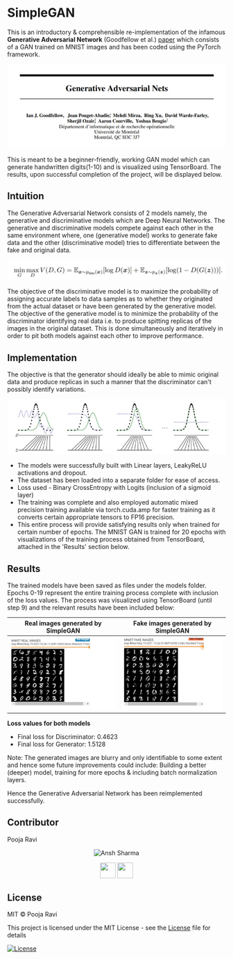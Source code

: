 # SimpleGAN
This is an introductory &amp; comprehensible re-implementation of the infamous __Generative Adversarial Network__ (Goodfellow et al.) [paper](https://arxiv.org/abs/1406.2661) which consists of a GAN trained on MNIST images and has been coded using the PyTorch framework.

![paper](data/gan_paper.jpg)

This is meant to be a beginner-friendly, working GAN model which can generate handwritten digits(1-10) and is visualized using TensorBoard. The results, upon successful completion of the project, will be displayed below.

## Intuition
The Generative Adversarial Network consists of 2 models namely, the generative and discriminative models which are Deep Neural Networks. The generative and discriminative models compete against each other in the same environment where, one (generative model) works to generate fake data and the other (discriminative model) tries to differentiate between the fake and original data.

![Value Function](data/value_func.jpg)

The objective of the discriminative model is to maximize the probability of assigning accurate labels to data samples as to whether they originated from the actual dataset or have been generated by the generative model.
The objective of the generative model is to minimize the probability of the discriminator identifying real data i.e. to produce spitting replicas of the images in the original dataset.
This is done simultaneously and iteratively in order to pit both models against each other to improve performance.

## Implementation
The objective is that the generator should ideally be able to mimic original data and produce replicas in such a manner that the discriminator can't possibly identify variations.

![graph](data/graph.jpg)

- The models were successfully built with Linear layers, LeakyReLU activations and dropout.
- The dataset has been loaded into a separate folder for ease of access.
- Loss used - Binary CrossEntropy with Logits (inclusion of a sigmoid layer)
- The training was complete and also employed automatic mixed precision training available via torch.cuda.amp for faster training as it converts certain appropriate tensors to FP16 precision.
- This entire process will provide satisfying results only when trained for certain number of epochs. The MNIST GAN is trained for 20 epochs with visualizations of the training process obtained from TensorBoard, attached in the 'Results' section below.

## Results
The trained models have been saved as files under the models folder. Epochs 0-19 represent the entire training process complete with inclusion of the loss values. The process was visualized using TensorBoard (until step 9) and the relevant results have been included below:

Real images generated by SimpleGAN  |  Fake images generated by SimpleGAN
----------------------------------  |  ----------------------------------
![real images](data/mnist_real.jpg) |  ![fake images](data/mnist_fake.jpg)

__Loss values for both models__
- Final loss for Discriminator:  0.4623
- Final loss for Generator:  1.5128

Note: The generated images are blurry and only identifiable to some extent and hence some future improvements could include: Building a better (deeper) model, training for more epochs &amp; including batch normalization layers.

Hence the Generative Adversarial Network has been reimplemented successfully.

## Contributor
<td width:25%>

Pooja Ravi

<p align="center">
<img src = "https://avatars3.githubusercontent.com/u/66198904?s=460&u=06bd3edde2858507e8c42569d76d61b3491243ad&v=4"  height="120" alt="Ansh Sharma">
</p>
<p align="center">
<a href = "https://github.com/01pooja10"><img src = "http://www.iconninja.com/files/241/825/211/round-collaboration-social-github-code-circle-network-icon.svg" width="36" height = "36"/></a>
<a href = "https://www.linkedin.com/in/pooja-ravi-9b88861b2/">
<img src = "http://www.iconninja.com/files/863/607/751/network-linkedin-social-connection-circular-circle-media-icon.svg" width="36" height="36"/>
</a>
</p>
</td>

## License
MIT © Pooja Ravi

This project is licensed under the MIT License - see the [License](LICENSE) file for details

[![License](http://img.shields.io/:license-mit-blue.svg?style=flat-square)](http://badges.mit-license.org)
